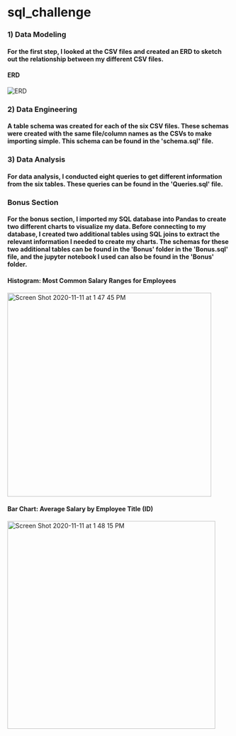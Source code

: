 # sql_challenge

### 1) Data Modeling
#### For the first step, I looked at the CSV files and created an ERD to sketch out the relationship between my different CSV files.

#### ERD
![ERD](https://user-images.githubusercontent.com/69160361/98862982-f69f7500-2424-11eb-8111-aa66622d2bdd.png)

### 2) Data Engineering
#### A table schema was created for each of the six CSV files. These schemas were created with the same file/column names as the CSVs to make importing simple. This schema can be found in the 'schema.sql' file.

### 3) Data Analysis
#### For data analysis, I conducted eight queries to get different information from the six tables. These queries can be found in the 'Queries.sql' file.

### Bonus Section
#### For the bonus section, I imported my SQL database into Pandas to create two different charts to visualize my data. Before connecting to my database, I created two additional tables using SQL joins to extract the relevant information I needed to create my charts. The schemas for these two additional tables can be found in the 'Bonus' folder in the 'Bonus.sql' file, and the jupyter notebook I used can also be found in the 'Bonus' folder.

#### Histogram: Most Common Salary Ranges for Employees

<img width="460" alt="Screen Shot 2020-11-11 at 1 47 45 PM" src="https://user-images.githubusercontent.com/69160361/98863048-08811800-2425-11eb-9923-9b15c38e169b.png">

#### Bar Chart: Average Salary by Employee Title (ID)

<img width="469" alt="Screen Shot 2020-11-11 at 1 48 15 PM" src="https://user-images.githubusercontent.com/69160361/98863154-32d2d580-2425-11eb-9afd-bf39a6335656.png">
